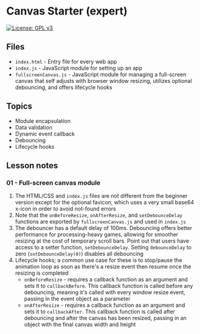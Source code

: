 # Canvas Starter (expert)

[![License: GPL v3](https://img.shields.io/badge/License-GPLv3-blue.svg)](https://www.gnu.org/licenses/gpl-3.0)

## Files

* <code>index.html</code> - Entry file for every web app
* <code>index.js</code> - JavaScript module for setting up an app
* <code>fullscreenCanvas.js</code> - JavaScript module for managing a full-screen canvas that self adjusts with browser window resizing, utilizes optional debouncing, and offers lifecycle hooks

## Topics

* Module encapsulation
* Data validation
* Dynamic event callback
* Debouncing
* Lifecycle hooks

## Lesson notes

### 01 - Full-screen canvas module

1. The HTML/CSS and <code>index.js</code> files are not different from the beginner version except for the optional favicon, which uses a very small base64 x-icon in order to avoid not-found errors
2. Note that the <code>onBeforeResize</code>, <code>onAfterResize</code>, and <code>setDebounceDelay</code> functions are exported by <code>fullscreenCanvas.js</code> and used in <code>index.js</code>
3. The debouncer has a default delay of 100ms. Debouncing offers better performance for processing-heavy games, allowing for smoother resizing at the cost of temporary scroll bars. Point out that users have access to a setter function, <code>setDebounceDelay</code>. Setting <code>debounceDelay</code> to zero (<code>setDebounceDelay(0)</code>) disables all debouncing
4. Lifecycle hooks; a common use case for these is to stop/pause the animation loop as soon as there's a resize event then resume once the resizing is completed
    * <code>onBeforeResize</code> - requires a callback function as an argument and sets it to <code>callbackBefore</code>. This callback function is called before any debouncing, meaning it's called with every window resize event, passing in the event object as a parameter
    * <code>onAfterResize</code> - requires a callback function as an argument and sets it to <code>callbackAfter</code>. This callback function is called after debouncing and after the canvas has been resized, passing in an object with the final canvas width and height